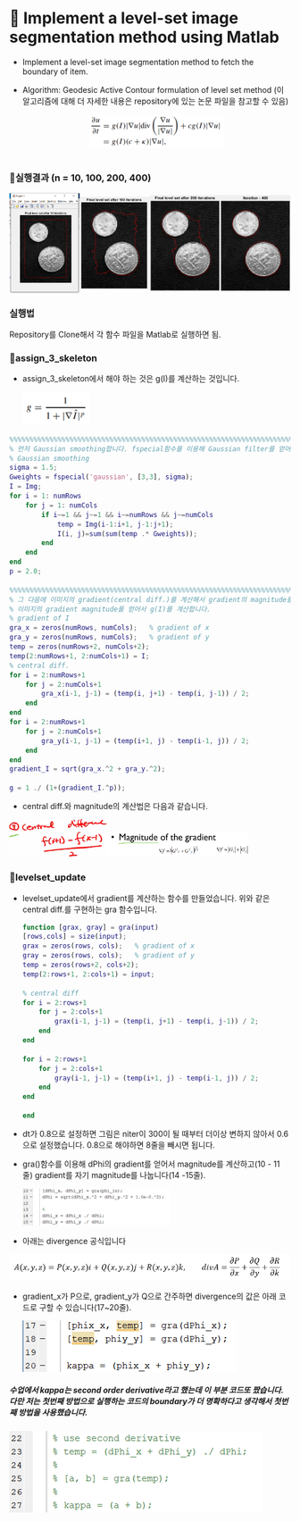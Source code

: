 # 📕 Implement a level-set image segmentation method using Matlab

* Implement a level-set image segmentation method to fetch the boundary of item.

* Algorithm: Geodesic Active Contour formulation of level set method (이 알고리즘에 대해 더 자세한 내용은 repository에 있는 논문 파일을 참고할 수 있음)

  <div  align="center">
      <img src="./images/Geodesic_Active_Contour_formulation.png" align=center width="50%" />
  </div><br>

### 🎈실행결과 (n = 10, 100, 200, 400)

<img src="./images/image1.png" align=center width="25%" /><img src="./images/image2.png" align=center width="25%" /><img src="./images/image3.png" align=center width="25%" /><img src="./images/image4.png" align=center width="25%" />



### 실행법

Repository를 Clone해서 각 함수 파일을 Matlab로 실행하면 됨.

### 📖**assign_3_skeleton**

* assign_3_skeleton에서 해야 하는 것은 g(I)를 계산하는 것입니다.

  <img src="./images/g.png" width="25%" />

```matlab
%%%%%%%%%%%%%%%%%%%%%%%%%%%%%%%%%%%%%%%%%%%%%%%%%%%%%%%%%%%%%%%%%%%%%%%%%%%%%%%%%%%%%%%%%%%%%%%%%%%%%
% 먼저 Gaussian smoothing합니다. fspecial함수를 이용해 Gaussian filter를 얻어서 이미지를 filtering합니다.
% Gaussian smoothing
sigma = 1.5;
Gweights = fspecial('gaussian', [3,3], sigma);
I = Img;
for i = 1: numRows
    for j = 1: numCols
        if i~=1 && j~=1 && i~=numRows && j~=numCols
            temp = Img(i-1:i+1, j-1:j+1);
            I(i, j)=sum(sum(temp .* Gweights));
        end
    end
end
p = 2.0;

%%%%%%%%%%%%%%%%%%%%%%%%%%%%%%%%%%%%%%%%%%%%%%%%%%%%%%%%%%%%%%%%%%%%%%%%%%%%%%%%%%%%%%%%%%%%%%%%%%%%%
% 그 다음에 이미지의 gradient(central diff.)를 계산해서 gradient의 magnitude를 계산합니다.
% 이미지의 gradient magnitude를 얻어서 g(I)를 계산합니다.
% gradient of I
gra_x = zeros(numRows, numCols);   % gradient of x
gra_y = zeros(numRows, numCols);   % gradient of y
temp = zeros(numRows+2, numCols+2);
temp(2:numRows+1, 2:numCols+1) = I;
% central diff.
for i = 2:numRows+1
    for j = 2:numCols+1
        gra_x(i-1, j-1) = (temp(i, j+1) - temp(i, j-1)) / 2;
    end
end
for i = 2:numRows+1
    for j = 2:numCols+1
        gra_y(i-1, j-1) = (temp(i+1, j) - temp(i-1, j)) / 2;
    end
end
gradient_I = sqrt(gra_x.^2 + gra_y.^2);

g = 1 ./ (1+(gradient_I.^p));
```

* central diff.와 magnitude의 계산법은 다음과 같습니다.

<img src="./images/image7.png" width="35%" /><img src="./images/image8.png" width="50%" />





### **📖levelset_update**

* levelset_update에서 gradient를 계산하는 함수를 만들었습니다. 위와 같은 central diff.를 구현하는 gra 함수입니다.

  ```matlab
  function [grax, gray] = gra(input)
  [rows,cols] = size(input);
  grax = zeros(rows, cols);   % gradient of x
  gray = zeros(rows, cols);   % gradient of y
  temp = zeros(rows+2, cols+2);
  temp(2:rows+1, 2:cols+1) = input;
  
  % central diff
  for i = 2:rows+1
      for j = 2:cols+1
          grax(i-1, j-1) = (temp(i, j+1) - temp(i, j-1)) / 2;
      end
  end
  
  for i = 2:rows+1
      for j = 2:cols+1
          gray(i-1, j-1) = (temp(i+1, j) - temp(i-1, j)) / 2;
      end
  end
  
  end
  ```

  

* dt가 0.8으로 설정하면 그림은 niter이 300이 될 때부터 더이상 변하지 않아서 0.6으로 설정했습니다. 0.8으로 해야하면 8줄을 빼시면 됩니다.

* gra()함수를 이용해 dPhi의 gradient를 얻어서 magnitude를 계산하고(10 - 11 줄) gradient를 자기 magnitude를 나눕니다(14 -15줄).

  <img src="./images/image10.png" width="55%" />

    

* 아래는 divergence 공식입니다

<img src="./images/divergence.png" />

* gradient_x가 P으로, gradient_y가 Q으로 간주하면 divergence의 값은 아래 코드로 구할 수 있습니다(17~20줄).

  <img src="./images/image11.png" />

  

##### 수업에서 kappa는 second order derivative라고 했는데 이 부분 코드또 짰습니다. 다만 저는 첫번째 방법으로 실행하는 코드의 boundary가 더 명확하다고 생각해서 첫번째 방법을 사용했습니다.

<img src="./images/image12.png" />